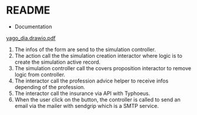# README
* Documentation

[yago_dia.drawio.pdf](https://github.com/Korthux/yago/files/10509640/yago_dia.drawio.pdf)

1. The infos of the form are send to the simulation controller.
2. The action call the the simulation creation interactor where logic is to create the simulation active record.
3. The simulation controller call the covers proposition interactor to remove logic from controller.
4. The interactor call the profession advice helper to receive infos depending of the profession.
5. The interactor call the insurance via API with Typhoeus.
6. When the user click on the button, the controller is called to send an email via the mailer with sendgrip which is a SMTP service.
